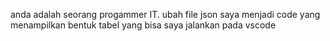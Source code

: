 anda adalah seorang progammer IT. ubah file json saya menjadi code yang menampilkan bentuk tabel yang bisa saya jalankan pada vscode

